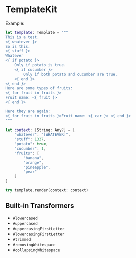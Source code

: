 # TemplateKit

Example:

```Swift
let template: Template = """
This is a test.
<{ whatever }>
So is this.
<{ stuff }>
Whatever
<{ if potato }>
    Only if potato is true.
    <{ if cucumber }>
        Only if both potato and cucumber are true.
    <{ end }>
<{ end }>
Here are some types of fruits:
<{ for fruit in fruits }>
Fruit name: <{ fruit }>
<{ end }>

Here they are again:
<{ for fruit in fruits }>Fruit name: <{ car }> <{ end }>
"""

let context: [String: Any?] = [
    "whatever": "[WHATEVER]",
    "stuff": 1337,
    "potato": true,
    "cucumber": 1,
    "fruits": [
        "banana",
        "orange",
        "pineapple",
        "pear"
    ]
]

try template.render(context: context)
```

## Built-in Transformers

- `#lowercased`
- `#uppercased`
- `#uppercasingFirstLetter`
- `#lowercasingFirstLetter`
- `#trimmed`
- `#removingWhitespace`
- `#collapsingWhitespace`

